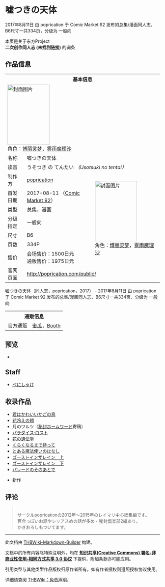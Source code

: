 # 嘘つきの天体

<!-- source html: G:\repos\THBWiki-Markdown-Builder\THBWikiMarkdown\Temp\main\2\2e\ns0%3A%E5%98%98%E3%81%A4%E3%81%8D%E3%81%AE%E5%A4%A9%E4%BD%93.html -->

2017年8月11日 由 poprication 于 Comic Market 92 发布的总集/漫画同人志，B6尺寸一共334页，分级为 一般向

本页是关于东方Project  
 **二次创作同人志 (未找到链接)** 的词条

## 作品信息

<table><tbody><tr><th colspan="3">基本信息</th></tr><tr><td class="cover-artwork-mobile" colspan="2"><a href="./文件-嘘つきの天体封面.jpg.md" class="image" title="封面图片"><img alt="封面图片" src="https://upload.thwiki.cc/thumb/c/c1/%E5%98%98%E3%81%A4%E3%81%8D%E3%81%AE%E5%A4%A9%E4%BD%93%E5%B0%81%E9%9D%A2.jpg/136px-%E5%98%98%E3%81%A4%E3%81%8D%E3%81%AE%E5%A4%A9%E4%BD%93%E5%B0%81%E9%9D%A2.jpg" decoding="async" loading="lazy" width="136" height="196" srcset="https://upload.thwiki.cc/thumb/c/c1/%E5%98%98%E3%81%A4%E3%81%8D%E3%81%AE%E5%A4%A9%E4%BD%93%E5%B0%81%E9%9D%A2.jpg/204px-%E5%98%98%E3%81%A4%E3%81%8D%E3%81%AE%E5%A4%A9%E4%BD%93%E5%B0%81%E9%9D%A2.jpg 1.5x, https://upload.thwiki.cc/thumb/c/c1/%E5%98%98%E3%81%A4%E3%81%8D%E3%81%AE%E5%A4%A9%E4%BD%93%E5%B0%81%E9%9D%A2.jpg/272px-%E5%98%98%E3%81%A4%E3%81%8D%E3%81%AE%E5%A4%A9%E4%BD%93%E5%B0%81%E9%9D%A2.jpg 2x" data-file-width="833" data-file-height="1200"></a><div class="cover-char">角色：<a href="./博丽灵梦.md" title="博丽灵梦">博丽灵梦</a>，<a href="./雾雨魔理沙.md" title="雾雨魔理沙">雾雨魔理沙</a></div></td>
</tr><tr><td class="label">名称</td><td colspan="2"> 噓つきの天体 </td></tr><tr><td class="label">读音</td><td colspan="2"> うそつき の てんたい <i>（Usotsuki no tentai）</i> </td></tr><tr><td class="label">制作方</td><td><a href="./poprication.md" title="poprication">poprication</a></td><td class="cover-artwork" rowspan="7" style="min-width:196px;"><a href="./文件-嘘つきの天体封面.jpg.md" class="image" title="封面图片"><img alt="封面图片" src="https://upload.thwiki.cc/thumb/c/c1/%E5%98%98%E3%81%A4%E3%81%8D%E3%81%AE%E5%A4%A9%E4%BD%93%E5%B0%81%E9%9D%A2.jpg/136px-%E5%98%98%E3%81%A4%E3%81%8D%E3%81%AE%E5%A4%A9%E4%BD%93%E5%B0%81%E9%9D%A2.jpg" decoding="async" loading="lazy" width="136" height="196" srcset="https://upload.thwiki.cc/thumb/c/c1/%E5%98%98%E3%81%A4%E3%81%8D%E3%81%AE%E5%A4%A9%E4%BD%93%E5%B0%81%E9%9D%A2.jpg/204px-%E5%98%98%E3%81%A4%E3%81%8D%E3%81%AE%E5%A4%A9%E4%BD%93%E5%B0%81%E9%9D%A2.jpg 1.5x, https://upload.thwiki.cc/thumb/c/c1/%E5%98%98%E3%81%A4%E3%81%8D%E3%81%AE%E5%A4%A9%E4%BD%93%E5%B0%81%E9%9D%A2.jpg/272px-%E5%98%98%E3%81%A4%E3%81%8D%E3%81%AE%E5%A4%A9%E4%BD%93%E5%B0%81%E9%9D%A2.jpg 2x" data-file-width="833" data-file-height="1200"></a><div class="cover-char">角色：<a href="./博丽灵梦.md" title="博丽灵梦">博丽灵梦</a>，<a href="./雾雨魔理沙.md" title="雾雨魔理沙">雾雨魔理沙</a></div></td>
</tr><tr><td class="label">首发日期</td><td>2017-08-11&#160;（<a href="/展会作品列表?e=Comic+Market%2392">Comic Market 92</a>）</td></tr><tr><td class="label">类型</td><td>总集，漫画</td></tr><tr><td class="label">分级指定</td><td>一般向</td></tr><tr><td class="label">尺寸</td><td>B6</td></tr><tr><td class="label">页数</td><td>334P</td></tr><tr><td class="label">售价</td><td>会场售价：1500日元<br>通贩售价：1975日元</td></tr>
<tr><td class="label">官网页面</td><td colspan="2"><a rel="nofollow" class="external free" href="http://poprication.com/public/">http://poprication.com/public/</a></td></tr></tbody></table>

嘘つきの天体（同人志，poprication，2017） - 2017年8月11日 由 poprication 于 Comic Market 92 发布的总集/漫画同人志，B6尺寸一共334页，分级为 一般向
  
  

  


<table><tbody><tr><th colspan="3">通贩信息</th></tr><tr><td class="label">官方通贩</td><td colspan="2"><a rel="nofollow" class="external text" href="https://www.melonbooks.co.jp/detail/detail.php?product_id=267350">蜜瓜</a>，<a rel="nofollow" class="external text" href="https://poprication.booth.pm/items/867863">Booth</a></td></tr></tbody></table>



## 预览
- [](./文件-嘘つきの天体预览图1.jpg.md)


## Staff
- [べにしゃけ](./べにしゃけ.md)


## 收录作品
- [君はかわいいかごの鳥](./君はかわいいかごの鳥.md)
- [花冷えの頬](./花冷えの頬.md)
- 月のワルツ（[秘封ホームワード](./秘封ホームワード（同人专辑）.md)寄稿）
- [パラダイス·ロスト](./パラダイス·ロスト.md)
- [花の遺伝学](./花の遺伝学.md)
- [くらくなるまで待って](./くらくなるまで待って.md)
- [とある魔法使いのはなし](./とある魔法使いのはなし.md)
- [ゴーストインザレイン　上](./ゴーストインザレイン_上.md)
- [ゴーストインザレイン　下](./ゴーストインザレイン_下.md)
- [パレードのそのあとで](./パレードのそのあとで.md)

  
+ 新作
  


## 评论
<blockquote><div class="poem">
<p><span lang="ja"><br>
サークルpopricationの2012年～2015年のレイマリ中心総集編です。<br>
百合っぽいお話やシリアスめの話が多め・秘封倶楽部2編あり。<br>
かきおろしもついてます。</span>
</p>
</div></blockquote>

  
  

  





---

此文档由 [THBWiki-Markdown-Builder](https://github.com/Delsin-Yu/THBWiki-Markdown-Builder) 构建。

文档中的所有内容除特殊注明外，均在 [**知识共享(Creative Commons) 署名-非商业性使用-相同方式共享 3.0 协议**](https://creativecommons.org/licenses/by-sa/3.0/deed.zh-hans) 下提供，附加条款亦可能应用。

引用类型与其他类型作品版权归原作者所有，如有作者授权则遵照授权协议使用。

详细请查阅 [THBWiki：免责声明](https://thbwiki.cc/THBWiki:%E5%85%8D%E8%B4%A3%E5%A3%B0%E6%98%8E)。

